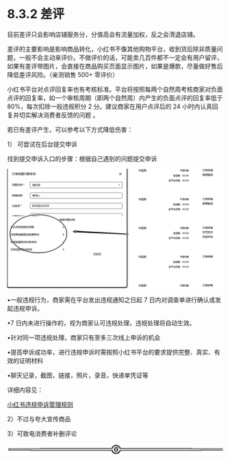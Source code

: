 # 8.3.2 差评

目前差评只会影响店铺服务分，分值高会有流量加权，反之会清退店铺。

差评的主要影响是影响商品转化，小红书不像其他购物平台，收到货后除非质量问题，一般不会主动来评价。不做评价的话，可能卖几百件都不一定会有用户留评，如果有差评带图片，会直接在商品购买页面显示图片，如果是爆款，尽量做好售后降低差评风险。（亲测销售 500+ 零评价）

小红书平台对点评回复率也有考核标准。平台将按照每两个自然周考核商家对负面点评的回复率，如一个审核周期（即两个自然周）内产生的负面点评的回复率低于 80%，每次扣除一般违规积分 2 分。建议商家在用户点评后的 24 小时内认真回复并切实解决消费者反馈的问题 。

若已有差评产生，可以参考以下方式降低伤害：

1） 可尝试在后台提交申诉

找到提交申诉入口的步骤：根据自己遇到的问题提交申诉

![](img/30c20384e4bbc14b1f57549579e38366.png)

•一般违规行为，商家需在平台发出违规通知之日起 7 日内对调查单进行确认或发起违规申诉。

•7 日内未进行操作的，视为商家认可违规处理，违规处理将自动生效。

•针对同一项违规处理，商家只有至多三次线上申诉的机会

•提高申诉成功率，进行违规申诉时需按照小红书平台的要求提供完整、真实、有效的证明材料

•聊天记录，截图，链接，照片，录音，快递单凭证等

详细内容见：

[小红书违规申诉管理规则](https://school.xiaohongshu.com/rule/detail/5d6945300000000000000000/5d6f2d2df8a274001cd2b330?jumpFrom=school)

2）不过与夸大宣传商品

3）可致电消费者补删评论

![](img/f5f11c405b1ebfa42488ca1035ca05ad.png)